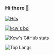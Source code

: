 ### Hi there 👋

<!--
**kcwww/kcwww** is a ✨ _special_ ✨ repository because its `README.md` (this file) appears on your GitHub profile.

Here are some ideas to get you started:

- 🔭 I’m currently working on ...
- 🌱 I’m currently learning ...
- 👯 I’m looking to collaborate on ...
- 🤔 I’m looking for help with ...
- 💬 Ask me about ...
- 📫 How to reach me: ...
- 😄 Pronouns: ...
- ⚡ Fun fact: ...
-->
[![Hits](https://hits.seeyoufarm.com/api/count/incr/badge.svg?url=https%3A%2F%2Fgithub.com%2Fkcwww&count_bg=%233D6CC8&title_bg=%239DD994&icon=mediafire.svg&icon_color=%23CE1515&title=VISIT&edge_flat=false)](https://hits.seeyoufarm.com)

[![kcw's boj](http://mazassumnida.wtf/api/v2/generate_badge?boj={cwkim0321@gmail.com})](https://solved.ac/{cwkim0321@gmail.com})


	
![Kcw's GitHub stats](https://github-readme-stats.vercel.app/api?username=kcwww&show_icons=true&theme=radical)
	
 
 
![Top Langs](https://github-readme-stats.vercel.app/api/top-langs/?username=kcwww&layout=compact&theme=radical)



